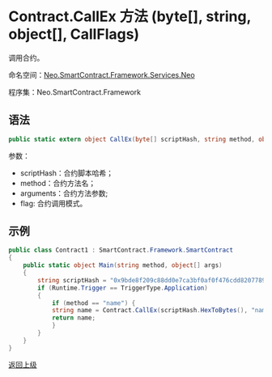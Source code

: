 # Contract.CallEx 方法 (byte[], string, object[], CallFlags)

调用合约。

命名空间：[Neo.SmartContract.Framework.Services.Neo](../../neo.md)

程序集：Neo.SmartContract.Framework

## 语法

```c#
public static extern object CallEx(byte[] scriptHash, string method, object[] arguments, CallFlags flag)
```

参数：

- scriptHash：合约脚本哈希；
- method：合约方法名；
- arguments：合约方法参数;
- flag: 合约调用模式。

## 示例

```c#
public class Contract1 : SmartContract.Framework.SmartContract
{
    public static object Main(string method, object[] args)
    {
        string scriptHash = "0x9bde8f209c88dd0e7ca3bf0af0f476cdd8207789";
        if (Runtime.Trigger == TriggerType.Application)
        {
            if (method == "name") {
            string name = Contract.CallEx(scriptHash.HexToBytes(), "name", new object[]{}, CallFlags.ReadOnly);
            return name;
            }
        }  
    }
}
```



[返回上级](../Contract.md)